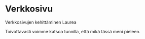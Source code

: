 # Verkkosivu
Verkkosivujen kehittäminen Laurea

Toivottavasti voimme katsoa tunnilla, että mikä tässä meni pieleen.
